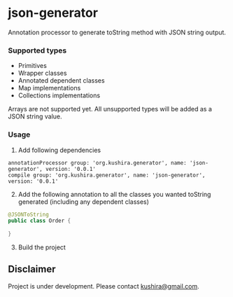 # json-generator

Annotation processor to generate toString method with JSON string output.

### Supported types

- Primitives
- Wrapper classes
- Annotated dependent classes
- Map implementations
- Collections implementations

Arrays are not supported yet. All unsupported types will be added as a JSON string value.

### Usage

1. Add following dependencies

```$xslt
annotationProcessor group: 'org.kushira.generator', name: 'json-generator', version: '0.0.1'
compile group: 'org.kushira.generator', name: 'json-generator', version: '0.0.1'
```

2. Add the following annotation to all the classes you wanted toString generated (including any dependent classes)

```Java
@JSONToString
public class Order {
   
}
```

3. Build the project

## Disclaimer

Project is under development. Please contact kushira@gmail.com.